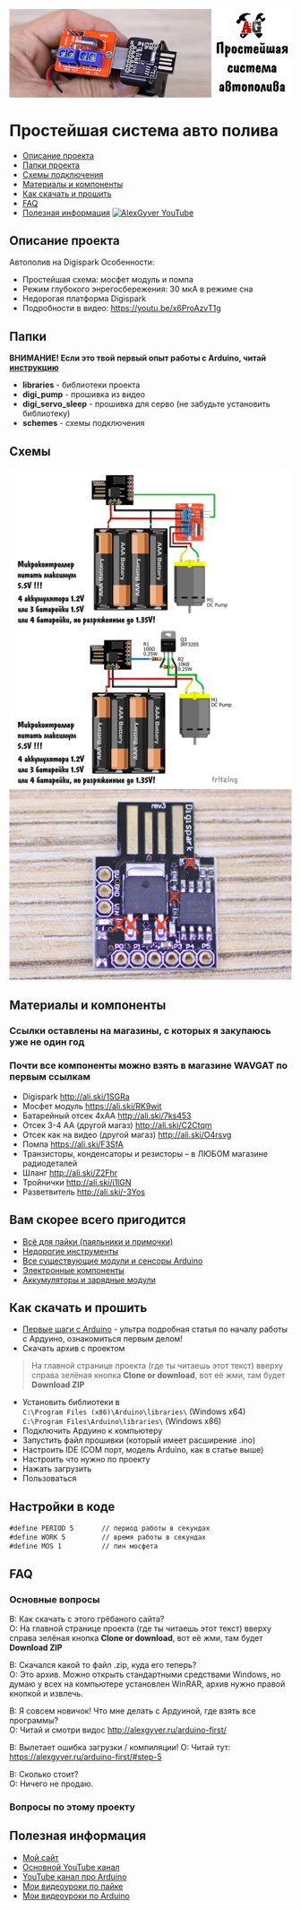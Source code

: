 ![PROJECT_PHOTO](https://github.com/AlexGyver/Auto_Pump_Sleep/blob/master/proj_img.jpg)
# Простейшая система авто полива
* [Описание проекта](#chapter-0)
* [Папки проекта](#chapter-1)
* [Схемы подключения](#chapter-2)
* [Материалы и компоненты](#chapter-3)
* [Как скачать и прошить](#chapter-4)
* [FAQ](#chapter-5)
* [Полезная информация](#chapter-6)
[![AlexGyver YouTube](http://alexgyver.ru/git_banner.jpg)](https://www.youtube.com/channel/UCgtAOyEQdAyjvm9ATCi_Aig?sub_confirmation=1)

<a id="chapter-0"></a>
## Описание проекта
Автополив на Digispark
Особенности:
- Простейшая схема: мосфет модуль и помпа
- Режим глубокого энрегосбережения: 30 мкА в режиме сна
- Недорогая платформа Digispark
- Подробности в видео: https://youtu.be/x6ProAzvT1g

<a id="chapter-1"></a>
## Папки
**ВНИМАНИЕ! Если это твой первый опыт работы с Arduino, читай [инструкцию](#chapter-4)**
- **libraries** - библиотеки проекта
- **digi_pump** - прошивка из видео
- **digi_servo_sleep** - прошивка для серво (не забудьте установить библиотеку)
- **schemes** - схемы подключения

<a id="chapter-2"></a>
## Схемы
![SCHEME](https://github.com/AlexGyver/Auto_Pump_Sleep/blob/master/schemes/scheme1.jpg)
![SCHEME](https://github.com/AlexGyver/Auto_Pump_Sleep/blob/master/schemes/scheme2.jpg)
![SCHEME](https://github.com/AlexGyver/Auto_Pump_Sleep/blob/master/schemes/modif.jpg)

<a id="chapter-3"></a>
## Материалы и компоненты
### Ссылки оставлены на магазины, с которых я закупаюсь уже не один год
### Почти все компоненты можно взять в магазине WAVGAT по первым ссылкам
* Digispark http://ali.ski/1SGRa
* Мосфет модуль https://ali.ski/RK9wit
* Батарейный отсек 4xAA http://ali.ski/7ks453
* Отсек 3-4 АА (другой магаз) http://ali.ski/C2Ctqm
* Отсек как на видео (другой магаз) http://ali.ski/O4rsvg
* Помпа https://ali.ski/F3SfA
* Транзисторы, конденсаторы и резисторы – в ЛЮБОМ магазине радиодеталей
* Шланг http://ali.ski/Z2Fhr
* Тройнички http://ali.ski/i1lGN
* Разветвитель http://ali.ski/-3Yos

## Вам скорее всего пригодится
* [Всё для пайки (паяльники и примочки)](http://alexgyver.ru/all-for-soldering/)
* [Недорогие инструменты](http://alexgyver.ru/my_instruments/)
* [Все существующие модули и сенсоры Arduino](http://alexgyver.ru/arduino_shop/)
* [Электронные компоненты](http://alexgyver.ru/electronics/)
* [Аккумуляторы и зарядные модули](http://alexgyver.ru/18650/)

<a id="chapter-4"></a>
## Как скачать и прошить
* [Первые шаги с Arduino](http://alexgyver.ru/arduino-first/) - ультра подробная статья по началу работы с Ардуино, ознакомиться первым делом!
* Скачать архив с проектом
> На главной странице проекта (где ты читаешь этот текст) вверху справа зелёная кнопка **Clone or download**, вот её жми, там будет **Download ZIP**
* Установить библиотеки в  
`C:\Program Files (x86)\Arduino\libraries\` (Windows x64)  
`C:\Program Files\Arduino\libraries\` (Windows x86)
* Подключить Ардуино к компьютеру
* Запустить файл прошивки (который имеет расширение .ino)
* Настроить IDE (COM порт, модель Arduino, как в статье выше)
* Настроить что нужно по проекту
* Нажать загрузить
* Пользоваться  

## Настройки в коде
    #define PERIOD 5       // период работы в секундах
    #define WORK 5         // время работы в секундах
    #define MOS 1          // пин мосфета
<a id="chapter-5"></a>
## FAQ
### Основные вопросы
В: Как скачать с этого грёбаного сайта?  
О: На главной странице проекта (где ты читаешь этот текст) вверху справа зелёная кнопка **Clone or download**, вот её жми, там будет **Download ZIP**

В: Скачался какой то файл .zip, куда его теперь?  
О: Это архив. Можно открыть стандартными средствами Windows, но думаю у всех на компьютере установлен WinRAR, архив нужно правой кнопкой и извлечь.

В: Я совсем новичок! Что мне делать с Ардуиной, где взять все программы?  
О: Читай и смотри видос http://alexgyver.ru/arduino-first/

В: Вылетает ошибка загрузки / компиляции!
О: Читай тут: https://alexgyver.ru/arduino-first/#step-5

В: Сколько стоит?  
О: Ничего не продаю.

### Вопросы по этому проекту

<a id="chapter-6"></a>
## Полезная информация
* [Мой сайт](http://alexgyver.ru/)
* [Основной YouTube канал](https://www.youtube.com/channel/UCgtAOyEQdAyjvm9ATCi_Aig?sub_confirmation=1)
* [YouTube канал про Arduino](https://www.youtube.com/channel/UC4axiS76D784-ofoTdo5zOA?sub_confirmation=1)
* [Мои видеоуроки по пайке](https://www.youtube.com/playlist?list=PLOT_HeyBraBuMIwfSYu7kCKXxQGsUKcqR)
* [Мои видеоуроки по Arduino](http://alexgyver.ru/arduino_lessons/)